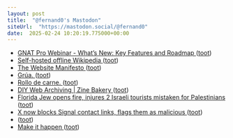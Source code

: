```yaml
---
layout: post
title:  "@fernand0's Mastodon"
siteUrl:  "https://mastodon.social/@fernand0"
date:  2025-02-24 10:20:19.775000+00:00
---
```

*  [GNAT Pro Webinar - What’s New: Key Features and Roadmap ](https://www.adacore.com/gnat-pro-25-webina) ([toot](https://mastodon.social/@fernand0/114058357622283349))
*  [Self-hosted offline Wikipedia ](https://blog.classstruggle.tech/self-hosted-offline-wikipedia) ([toot](https://mastodon.social/@fernand0/114058246125122111))
*  [The Website Manifesto ](https://nora.zone/manifesto.htm) ([toot](https://mastodon.social/@fernand0/114056555171783175))
*  [Grúa. ](https://avecesunafoto.wordpress.com/2025/02/23/grua) ([toot](https://mastodon.social/@fernand0/114056515000176930))
*  [Rollo de carne. ](https://avecesunafoto.wordpress.com/2025/02/22/rollo-de-carne) ([toot](https://mastodon.social/@fernand0/114054561092107991))
*  [DIY Web Archiving \| Zine Bakery ](https://zinebakery.com/homemade-zines/bakeshop-2-diywebarchivin) ([toot](https://mastodon.social/@fernand0/114054544502167730))
*  [Florida Jew opens fire, injures 2 Israeli tourists mistaken for Palestinians ](https://www.ynetnews.com/article/hydrbolqkl#autopla) ([toot](https://mastodon.social/@fernand0/114054411755851193))
*  [X now blocks Signal contact links, flags them as malicious ](https://www.bleepingcomputer.com/news/security/x-now-blocks-signal-contact-links-flags-them-as-malicious) ([toot](https://mastodon.social/@fernand0/114054084835164197))
*  [ ](https://mastodon.social/@torresburriel) ([toot](https://mastodon.social/@fernand0/114054052714663191))
*  [Make it happen ](https://dubroy.com/blog/make-it-happen) ([toot](https://mastodon.social/@fernand0/114053926938222160))
